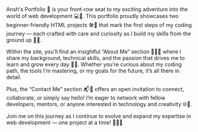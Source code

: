 Ansh's Portfolio 🌟 is your front-row seat to my exciting adventure into the world of web development 💻🚀. This portfolio proudly showcases two beginner-friendly HTML projects 🛠️📁 that mark the first steps of my coding journey — each crafted with care and curiosity as I build my skills from the ground up 🔧✨.

Within the site, you’ll find an insightful “About Me” section 👨‍💻📖 where I share my background, technical skills, and the passion that drives me to learn and grow every day 🌱🔥. Whether you’re curious about my coding path, the tools I’m mastering, or my goals for the future, it’s all there in detail.

Plus, the “Contact Me” section 📬🤝 offers an open invitation to connect, collaborate, or simply say hello! I’m eager to network with fellow developers, mentors, or anyone interested in technology and creativity 🌐💬.

Join me on this journey as I continue to evolve and expand my expertise in web development — one project at a time! 🎯💡✨
